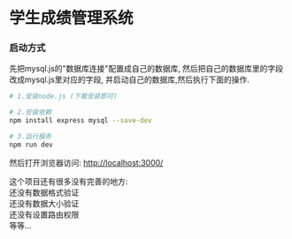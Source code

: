 # 学生成绩管理系统


### 启动方式
先把mysql.js的"数据库连接"配置成自己的数据库,
然后把自己的数据库里的字段改成mysql.js里对应的字段,
并启动自己的数据库,然后执行下面的操作.

``` bash
# 1.安装node.js (下载安装即可)

# 2.安装依赖
npm install express mysql --save-dev

# 3.运行服务 
npm run dev

```
然后打开浏览器访问: <http://localhost:3000/>


这个项目还有很多没有完善的地方:  
还没有数据格式验证  
还没有数据大小验证  
还没有设置路由权限  
等等...


